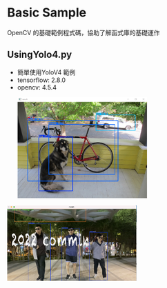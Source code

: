 # Basic Sample
OpenCV 的基礎範例程式碼，協助了解函式庫的基礎運作

## UsingYolo4.py
- 簡單使用YoloV4 範例
- tensorflow: 2.8.0
- opencv: 4.5.4</p>
<img src="./yoloSample01.png" width="300px" /> <p>
<img src="./yoloSample02.png" width="300px" />
